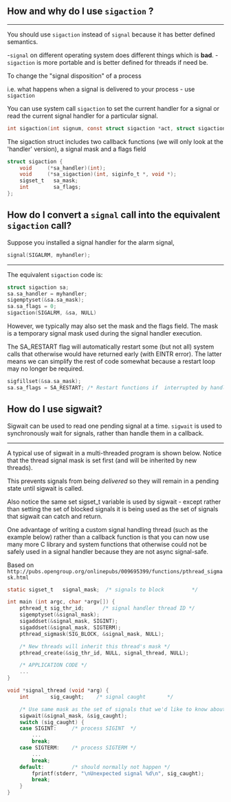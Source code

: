 ## How and why do I use `sigaction` ?

----

You should use `sigaction` instead of `signal` because it has better defined semantics.

-`signal` on different operating system does different things which is **bad**. 
-`sigaction` is more portable and is better defined for threads if need be.

To change the "signal disposition" of a process 

i.e. what happens when a signal is delivered to your process - use `sigaction`

You can use system call `sigaction` to set the current handler for a signal or 
read the current signal handler for a particular signal.

```C
int sigaction(int signum, const struct sigaction *act, struct sigaction *oldact);
```

The sigaction struct includes two callback functions (we will only look at the 'handler' version),
 a signal mask and a flags field 
 
```C
struct sigaction {
    void     (*sa_handler)(int);
    void     (*sa_sigaction)(int, siginfo_t *, void *);
    sigset_t   sa_mask;
    int        sa_flags;
}; 
```

## How do I convert a `signal` call into the equivalent `sigaction` call?


Suppose you installed a signal handler for the alarm signal,
```C
signal(SIGALRM, myhandler);
```

----

The equivalent `sigaction` code is:

```C
struct sigaction sa; 
sa.sa_handler = myhandler;
sigemptyset(&sa.sa_mask);
sa.sa_flags = 0; 
sigaction(SIGALRM, &sa, NULL)
```

However, we typically may also set the mask and the flags field. 
The mask is a temporary signal mask used during the signal handler execution. 

The SA_RESTART flag will automatically restart some (but not all) system calls that 
otherwise would have returned early (with EINTR error). 
The latter means we can simplify the rest of code somewhat because a restart loop may no longer be required.

```C
sigfillset(&sa.sa_mask);
sa.sa_flags = SA_RESTART; /* Restart functions if  interrupted by handler */     
```

## How do I use sigwait?

Sigwait can be used to read one pending signal at a time. `sigwait` is used to synchronously wait for signals, 
rather than handle them in a callback. 

----

A typical use of sigwait in a multi-threaded program is shown below.
Notice that the thread signal mask is set first (and will be inherited by new threads). 

This prevents signals from being _delivered_ so they will remain in a pending state until sigwait is called. 

Also notice the same set sigset_t variable is used by sigwait - except rather than setting the set of blocked signals it is being used as the set of signals that sigwait can catch and return.

One advantage of writing a custom signal handling thread (such as the example below) rather than a callback function is that you can now use many more C library and system functions that otherwise could not be safely used in a signal handler because they are not async signal-safe.
 
Based on `http://pubs.opengroup.org/onlinepubs/009695399/functions/pthread_sigmask.html`

```C
static sigset_t   signal_mask;  /* signals to block         */

int main (int argc, char *argv[]) {
    pthread_t sig_thr_id;      /* signal handler thread ID */
    sigemptyset(&signal_mask);
    sigaddset(&signal_mask, SIGINT);
    sigaddset(&signal_mask, SIGTERM);
    pthread_sigmask(SIG_BLOCK, &signal_mask, NULL);

    /* New threads will inherit this thread's mask */
    pthread_create(&sig_thr_id, NULL, signal_thread, NULL);

    /* APPLICATION CODE */
    ...
}

void *signal_thread (void *arg) {
    int       sig_caught;    /* signal caught       */

    /* Use same mask as the set of signals that we'd like to know about! */
    sigwait(&signal_mask, &sig_caught);
    switch (sig_caught) {
    case SIGINT:     /* process SIGINT  */
        ...
        break;
    case SIGTERM:    /* process SIGTERM */
        ...
        break;
    default:         /* should normally not happen */
        fprintf(stderr, "\nUnexpected signal %d\n", sig_caught);
        break;
    }
}
```
